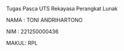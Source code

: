 Tugas Pasca UTS Rekayasa Perangkat Lunak 

NAMA : TONI ANDRIHARTONO

NIM  : 221250000436

MAKUL: RPL
